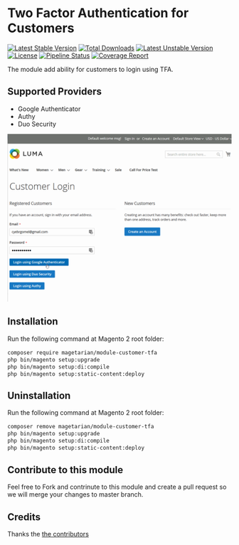 # Two Factor Authentication for Customers
[![Latest Stable Version](https://poser.pugx.org/magetarian/module-customer-tfa/v/stable)](https://packagist.org/packages/magetarian/module-customer-tfa)
[![Total Downloads](https://poser.pugx.org/magetarian/module-customer-tfa/downloads)](https://packagist.org/packages/magetarian/module-customer-tfa)
[![Latest Unstable Version](https://poser.pugx.org/magetarian/module-customer-tfa/v/unstable)](https://packagist.org/packages/magetarian/module-customer-tfa)
[![License](https://poser.pugx.org/magetarian/module-customer-tfa/license)](https://packagist.org/packages/magetarian/module-customer-tfa)
[![Pipeline Status](https://gitlab.com/magetarian/customerTwoFactorAuth/badges/master/pipeline.svg)](https://gitlab.com/magetarian/customerTwoFactorAuth/-/commits/master)
[![Coverage Report](https://gitlab.com/magetarian/customerTwoFactorAuth/badges/master/coverage.svg)](https://gitlab.com/magetarian/customerTwoFactorAuth/-/commits/master)

The module add ability for customers to login using TFA.

## Supported Providers
- Google Authenticator 
- Authy
- Duo Security

![](https://github.com/sashas777/assets/raw/master/tfa.gif)

## Installation

Run the following command at Magento 2 root folder:

```
composer require magetarian/module-customer-tfa
php bin/magento setup:upgrade
php bin/magento setup:di:compile
php bin/magento setup:static-content:deploy
```

## Uninstallation

Run the following command at Magento 2 root folder:

```
composer remove magetarian/module-customer-tfa
php bin/magento setup:upgrade
php bin/magento setup:di:compile
php bin/magento setup:static-content:deploy
```

## Contribute to this module
 Feel free to Fork and contrinute to this module and create a pull request so we will merge your changes to master branch.

## Credits
Thanks the [the contributors](https://github.com/magetarian/customerTwoFactorAuth/graphs/contributors)
